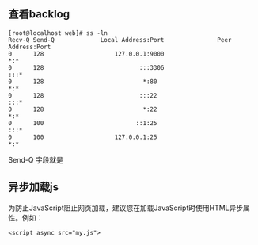 ## 查看backlog

	[root@localhost web]# ss -ln
	Recv-Q Send-Q             Local Address:Port               Peer Address:Port
	0      128                    127.0.0.1:9000                          *:*
	0      128                           :::3306                         :::*
	0      128                            *:80                            *:*
	0      128                           :::22                           :::*
	0      128                            *:22                            *:*
	0      100                          ::1:25                           :::*
	0      100                    127.0.0.1:25                            *:*

Send-Q 字段就是

## 异步加载js

为防止JavaScript阻止网页加载，建议您在加载JavaScript时使用HTML异步属性。例如：

    <script async src="my.js">

